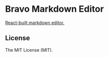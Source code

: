 # Bravo Markdown Editor

[React-built markdown editor.](https://bravo-markdown.com/)

## License

The MIT License (MIT).
